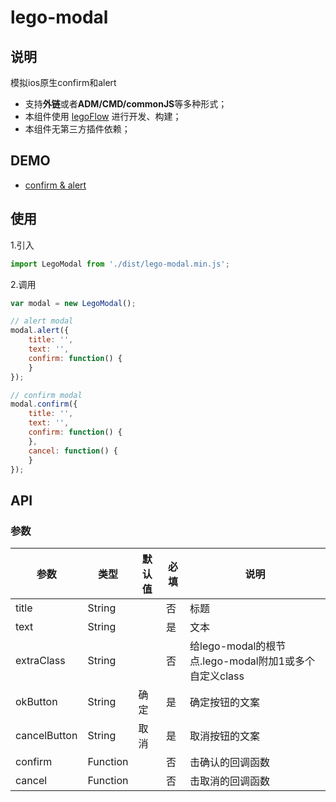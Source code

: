 # lego-modal

## 说明
模拟ios原生confirm和alert
* 支持**外链**或者**ADM/CMD/commonJS**等多种形式；
* 本组件使用 [legoFlow](http://uedfe.yypm.com/md/book/LegoFlow/index.html) 进行开发、构建；
* 本组件无第三方插件依赖；

## DEMO
* [confirm & alert](http://uedfe.yypm.com/assets/lego-components/lego-modal/index.html)

## 使用
1.引入
```javascript
import LegoModal from './dist/lego-modal.min.js';
```

2.调用
```javascript
var modal = new LegoModal();

// alert modal
modal.alert({
    title: '',
    text: '',
    confirm: function() {
    }
});

// confirm modal
modal.confirm({
    title: '',
    text: '',
    confirm: function() {
    },
    cancel: function() {
    }
});
```


## API
### 参数
| 参数           | 类型         | 默认值  | 必填  | 说明  |
| ------------- |------------- | -----  |-----|-----|
| title    | String   |  |否    |标题 |
| text     | String       |      |是    |文本|
| extraClass      | String      |    |否    |给lego-modal的根节点.lego-modal附加1或多个自定义class|
| okButton     | String       |    确定  |是    |确定按钮的文案|
| cancelButton     | String       |  取消    |是    |取消按钮的文案|
| confirm       | Function     |      |否    | 击确认的回调函数|
| cancel       | Function     |      |否    | 击取消的回调函数|
